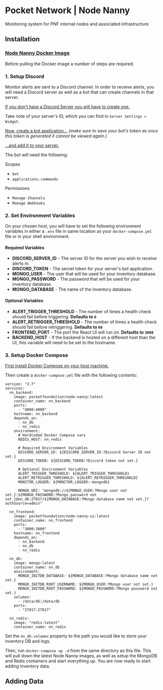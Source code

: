 # Pocket Network | Node Nanny

Monitoring system for PNF internal nodes and associated infrastructure

## Installation

### [Node Nanny Docker Image](https://hub.docker.com/repository/docker/pocketfoundation/node-nanny)

Before pulling the Docker image a number of steps are required.

### 1. Setup Discord

Monitor alerts are sent to a Discord channel. In order to receive alerts, you will need a Discord server as well as a bot that can create channels in that server.

[If you don't have a Discord Server you will have to create one.](https://support.discord.com/hc/en-us/articles/204849977-How-do-I-create-a-server-)

Take note of your server's ID, which you can find in `Server Settings > Widget`.

[Now, create a bot application...](https://discordjs.guide/preparations/setting-up-a-bot-application.html#creating-your-bot) _(make sure to save your bot's token as once this token is generated it cannot be viewed again.)_

[...and add it to your server.](https://discordjs.guide/preparations/adding-your-bot-to-servers.html#bot-invite-links)

The bot will need the following:

Scopes

- `bot`
- `applications.commands`

Permissions

- `Manage Channels`
- `Manage Webhooks`

### 2. Set Environment Variables

On your chosen host, you will have to set the following environment variables in either a `.env` file in same location as your `docker-compose.yml` file or in your shell environment.

#### Required Variables

- **DISCORD_SERVER_ID** - The server ID for the server you wish to receive alerts in.
- **DISCORD_TOKEN** - The secret token for your server's bot application.
- **MONGO_USER** - The user that will be used for your inventory database.
- **MONGO_PASSWORD** - The password that will be used for your inventory database.
- **MONGO_DATABASE** - The name of the inventory database.

#### Optional Variables

- **ALERT_TRIGGER_THRESHOLD** - The number of times a health check should fail before triggering. **Defaults to `6`**
- **ALERT_RETRIGGER_THRESHOLD** - The number of times a health check should fail before retriggering. **Defaults to `60`**
- **FRONTEND_PORT** - The port the React UI will run on. **Defaults to `3000`**
- **BACKEND_HOST** - If the backend is hosted on a different host than the UI, this variable will need to be set to the hostname.

### 3. Setup Docker Compose

[First install Docker Compose on your host machine.](https://docs.docker.com/compose/install/)

Then create a `docker-compose.yml` file with the following contents:

```
version: "3.7"
services:
  nn_backend:
    image: pocketfoundation/node-nanny:latest
    container_name: nn_backend
    ports:
      - "4000:4000"
    hostname: nn_backend
    depends_on:
      - nn_db
      - nn_redis
    environment:
      # Hardcoded Docker Compose vars
      REDIS_HOST: nn_redis

      # Required Environment Variables
      DISCORD_SERVER_ID: ${DISCORD_SERVER_ID:?Discord Server ID not set.}
      DISCORD_TOKEN: ${DISCORD_TOKEN:?Discord token not set.}

      # Optional Environment Variables
      ALERT_TRIGGER_THRESHOLD: ${ALERT_TRIGGER_THRESHOLD}
      ALERT_RETRIGGER_THRESHOLD: ${ALERT_RETRIGGER_THRESHOLD}
      MONITOR_LOGGER: ${MONITOR_LOGGER:-mongodb}

      MONGO_URI: "mongodb://${MONGO_USER:?Mongo user not set.}:${MONGO_PASSWORD:?Mongo password not set.}@nn_db:27017/${MONGO_DATABASE:?Mongo database name not set.}?authSource=admin"

  nn_frontend:
    image: pocketfoundation/node-nanny-ui:latest
    container_name: nn_frontend
    ports:
      - "3000:3000"
    hostname: nn_frontend
    depends_on:
      - nn_backend
      - nn_db
      - nn_redis

  nn_db:
    image: mongo:latest
    container_name: nn_db
    environment:
      MONGO_INITDB_DATABASE: ${MONGO_DATABASE:?Mongo database name not set.}
      MONGO_INITDB_ROOT_USERNAME: ${MONGO_USER:?Mongo user not set.}
      MONGO_INITDB_ROOT_PASSWORD: ${MONGO_PASSWORD:?Mongo password not set.}
    volumes:
      - /data/db:/data/db
    ports:
      - "27017:27017"

  nn_redis:
    image: "redis:latest"
    container_name: nn_redis
```

Set the `nn_db.volumes` property to the path you would like to store your inventory DB and logs.

Then, run `docker-compose up -d` from the same directory as this file. This will pull down the latest Node Nanny images, as well as setup the MongoDB and Redis containers and start everything up. You are now ready to start adding inventory data.

## Adding Data
